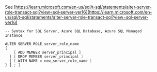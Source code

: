 See [https://learn.microsoft.com/en-us/sql/t-sql/statements/alter-server-role-transact-sql?view=sql-server-ver16](https://learn.microsoft.com/en-us/sql/t-sql/statements/alter-server-role-transact-sql?view=sql-server-ver16)
```
-- Syntax for SQL Server, Azure SQL Database, Azure SQL Managed Instance
  
ALTER SERVER ROLE server_role_name   
{  
    [ ADD MEMBER server_principal ]  
  | [ DROP MEMBER server_principal ]  
  | [ WITH NAME = new_server_role_name ]  
} [ ; ]
```
